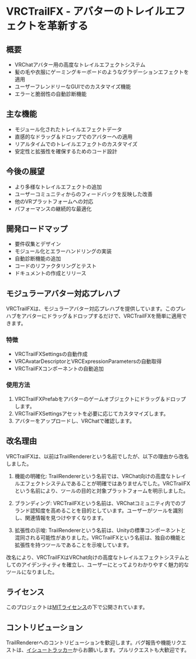 # VRCTrailFX - アバターのトレイルエフェクトを革新する

## 概要
- VRChatアバター用の高度なトレイルエフェクトシステム
- 髪の毛や衣服にゲーミングキーボードのようなグラデーションエフェクトを適用
- ユーザーフレンドリーなGUIでのカスタマイズ機能
- エラーと脆弱性の自動診断機能

## 主な機能
- モジュール化されたトレイルエフェクトデータ
- 直感的なドラッグ＆ドロップでのアバターへの適用
- リアルタイムでのトレイルエフェクトのカスタマイズ
- 安定性と拡張性を確保するためのコード設計

## 今後の展望
- より多様なトレイルエフェクトの追加
- ユーザーコミュニティからのフィードバックを反映した改善
- 他のVRプラットフォームへの対応
- パフォーマンスの継続的な最適化

## 開発ロードマップ
- 要件収集とデザイン
- モジュール化とエラーハンドリングの実装
- 自動診断機能の追加
- コードのリファクタリングとテスト
- ドキュメントの作成とリリース


## モジュラーアバター対応プレハブ

VRCTrailFXは、モジュラーアバター対応プレハブを提供しています。このプレハブをアバターにドラッグ＆ドロップするだけで、VRCTrailFXを簡単に適用できます。

### 特徴

- VRCTrailFXSettingsの自動作成
- VRCAvatarDescriptorとVRCExpressionParametersの自動取得
- VRCTrailFXコンポーネントの自動追加

### 使用方法

1. VRCTrailFXPrefabをアバターのゲームオブジェクトにドラッグ＆ドロップします。
2. VRCTrailFXSettingsアセットを必要に応じてカスタマイズします。
3. アバターをアップロードし、VRChatで確認します。

## 改名理由

VRCTrailFXは、以前はTrailRendererという名前でしたが、以下の理由から改名しました。

1. 機能の明確化: TrailRendererという名前では、VRChat向けの高度なトレイルエフェクトシステムであることが明確ではありませんでした。VRCTrailFXという名前により、ツールの目的と対象プラットフォームを明示しました。

2. ブランディング: VRCTrailFXという名前は、VRChatコミュニティ内でのブランド認知度を高めることを目的としています。ユーザーがツールを識別し、関連情報を見つけやすくなります。

3. 拡張性の示唆: TrailRendererという名前は、Unityの標準コンポーネントと混同される可能性がありました。VRCTrailFXという名前は、独自の機能と拡張性を持つツールであることを示唆しています。

改名により、VRCTrailFXはVRChat向けの高度なトレイルエフェクトシステムとしてのアイデンティティを確立し、ユーザーにとってよりわかりやすく魅力的なツールになりました。

## ライセンス

このプロジェクトは[MITライセンス](LICENSE)の下で公開されています。

## コントリビューション

TrailRendererへのコントリビューションを歓迎します。バグ報告や機能リクエストは、[イシュートラッカー](https://github.com/zapabob/TrailRenderer/issues)からお願いします。プルリクエストも大歓迎です。
